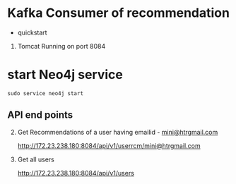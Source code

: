 # Kafka Consumer of recommendation

- quickstart

1. Tomcat Running on port 8084

# start Neo4j service
```
sudo service neo4j start
```

## API end points

2. Get Recommendations of a user having emailid - mini@htrgmail.com

	<http://172.23.238.180:8084/api/v1/userrcm/mini@htrgmail.com>

3. Get all users

	<http://172.23.238.180:8084/api/v1/users>

